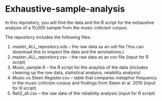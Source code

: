 # Exhaustive-sample-analysis

In this repository, you will find the data and the R script for the exhaustive analysis of a 10,000 sample from the music criticism corpus.

The repository includes the following files:

1. master_ALL_repository.ods – the raw data as an odt file (You can download this to inspect the data and the annotations.)
2. master_ALL_repository.csv – the raw data as an csv file (input for R script)
3. Music_sample.R – the R script for the anaylsis of the data (includes cleaning up the raw data, statistical analysis, reiability analysis)
4. Music.vs.Steen.Register.csv – table that compares metaphor frequency in the music criticism corpus and findings from Steen et al. 2010 (input for R script)
5. Reli2_all.csv – the raw data of the reliability analysis (input for R script)

